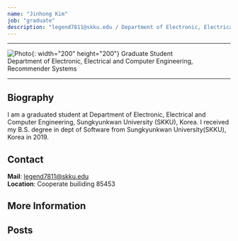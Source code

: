 ```yaml
---
name: "Jinhong Kim"
job: "graduate"
description: "legend7811@skku.edu / Department of Electronic, Electrical and Computer Engineering"
---
```


<!-- Post name should be this form: name.md
        For example, Gildong Hong.md -->

<!-- Fill the contents where --Fill-- exists -->
<!-- The example is in '_authors/Jongwuk Lee.md' or '_authors/Jiwoo Kim.md'>

<!-- For 'name' front matter, follow this format: Gildong Hong -->
<!-- For 'job' front matter, choose the one of these: professor / graduate / undergraduate / alumni -->
<!-- For 'description' front matter, write down your email address and areas of interests.
        Email address is nessecary for graduate students.
        Follow this format: example@skku.edu / Computer Science -->

<hr>

![Photo](https://scontent-icn1-1.xx.fbcdn.net/v/t1.0-0/p370x247/23380411_1330518133737281_7899970766361075662_n.jpg?_nc_cat=109&_nc_oc=AQm7mJ1FHXfd3eUK_utJk0ZjA3jqodgQP0W6ZYWGrShfMwSLxWLBmKjTmnvduBIiVhg&_nc_ht=scontent-icn1-1.xx&oh=4761048343882dd84b1707cdbf3aad49&oe=5DD2FD99){: width="200" height="200"}
Graduate Student<br>Department of Electronic, Electrical and Computer Engineering,<br>Recommender Systems

<!-- If you have a photo, then write that url in (). Photo can be anything with 200x200 size. -->
<!-- Fill the position, institution/department, interests
        For example, Graduate Student<br>Department of Software, Sungkyunkwan University<br>Recommender Systems, Natural Language Processing, Neuroimaging Analysis and Understanding -->

<hr>

## Biography
I am a graduated student at Department of Electronic, Electrical and Computer Engineering, Sungkyunkwan University (SKKU), Korea. I received my B.S. degree in dept of Software from Sungkyunkwan University(SKKU), Korea in 2019.

## Contact
**Mail**: legend7811@skku.edu <!-- Write your own email address -->
<br>
**Location**: Cooperate builiding 85453 <!-- 85453 or your location address -->

## More Information

<!-- If you have some personal websites, then write the url here. -->
<!-- If you don't have them, then remove a line '[Persoal Website](--Fill--)' -->

## Posts

<!-- Nothing to do in Posts section -->
